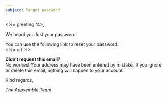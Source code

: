 ```yaml
---
subject: Forgot password
---
```


<%= greeting %>,

We heard you lost your password.

You can use the following link to reset your password:  
<%= url %>

**Didn’t request this email?**  
No worries! Your address may have been entered by mistake. If you ignore or delete this email,
nothing will happen to your account.

Kind regards,

_The Appsemble Team_
